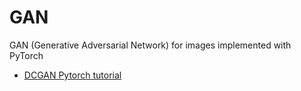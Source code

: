 # GAN
GAN (Generative Adversarial Network) for images implemented with PyTorch


* [DCGAN Pytorch tutorial](https://pytorch.org/tutorials/beginner/dcgan_faces_tutorial.html)
